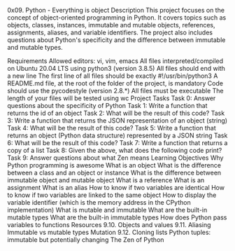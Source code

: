 0x09. Python - Everything is object Description This project focuses on the concept of object-oriented programming in Python. It covers topics such as objects, classes, instances, immutable and mutable objects, references, assignments, aliases, and variable identifiers. The project also includes questions about Python's specificity and the difference between immutable and mutable types.

Requirements Allowed editors: vi, vim, emacs All files interpreted/compiled on Ubuntu 20.04 LTS using python3 (version 3.8.5) All files should end with a new line The first line of all files should be exactly #!/usr/bin/python3 A README.md file, at the root of the folder of the project, is mandatory Code should use the pycodestyle (version 2.8.*) All files must be executable The length of your files will be tested using wc Project Tasks Task 0: Answer questions about the specificity of Python Task 1: Write a function that returns the id of an object Task 2: What will be the result of this code? Task 3: Write a function that returns the JSON representation of an object (string) Task 4: What will be the result of this code? Task 5: Write a function that returns an object (Python data structure) represented by a JSON string Task 6: What will be the result of this code? Task 7: Write a function that returns a copy of a list Task 8: Given the above, what does the following code print? Task 9: Answer questions about what Zen means Learning Objectives Why Python programming is awesome What is an object What is the difference between a class and an object or instance What is the difference between immutable object and mutable object What is a reference What is an assignment What is an alias How to know if two variables are identical How to know if two variables are linked to the same object How to display the variable identifier (which is the memory address in the CPython implementation) What is mutable and immutable What are the built-in mutable types What are the built-in immutable types How does Python pass variables to functions Resources 9.10. Objects and values 9.11. Aliasing Immutable vs mutable types Mutation 9.12. Cloning lists Python tuples: immutable but potentially changing The Zen of Python
